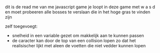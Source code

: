 dit is de read me van me javascript game
je loopt in deze game met w a s d en moet probeeren alle bosses te verslaan die in het hoge gras te vinden zijn

zelf toegevoegt:

- snelheid in een variable gezet om makkelijk aan te kunnen passen
- de caracter kan door de top van een collision lopen zo dat het realisischer lijkt met aleen de voetten die niet vedder kunnen lopen

